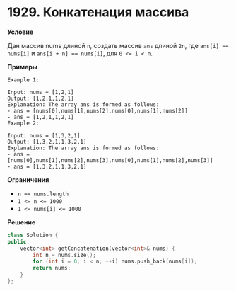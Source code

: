 # 1929. Конкатенация массива

**Условие**

Дан массив nums длиной `n`, создать массив `ans` длиной `2n`, где `ans[i] == nums[i]` и `ans[i + n] == nums[i]`, для `0 <= i < n`.

**Примеры**
```
Example 1:

Input: nums = [1,2,1]
Output: [1,2,1,1,2,1]
Explanation: The array ans is formed as follows:
- ans = [nums[0],nums[1],nums[2],nums[0],nums[1],nums[2]]
- ans = [1,2,1,1,2,1]
Example 2:

Input: nums = [1,3,2,1]
Output: [1,3,2,1,1,3,2,1]
Explanation: The array ans is formed as follows:
- ans = [nums[0],nums[1],nums[2],nums[3],nums[0],nums[1],nums[2],nums[3]]
- ans = [1,3,2,1,1,3,2,1]
```

**Ограничения**

- `n == nums.length`
- `1 <= n <= 1000`
- `1 <= nums[i] <= 1000`

**Решение**

```C++
class Solution {
public:
    vector<int> getConcatenation(vector<int>& nums) {
        int n = nums.size();
        for (int i = 0; i < n; ++i) nums.push_back(nums[i]);
        return nums;
    }
};
```